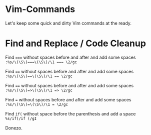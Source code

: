 Vim-Commands
============

Let's keep some quick and dirty Vim commands at the ready.

# Find and Replace / Code Cleanup

Find `===` without spaces before and after and add some spaces  
`:%s/\(\S\)===\(\S\)/\1 === \2/gc`

Find `==` without spaces before and after and add some spaces  
`:%s/\(\S\)==\(\S\)/\1 == \2/gc`

Find `==` without spaces before and after and add some spaces  
`:%s/\(\S\)=>\(\S\)/\1 => \2/gc`

Find `=` without spaces before and after and add some spaces  
`:%s/\(\S\)=\(\S\)/\1 = \2/gc`

Find `if(` without space before the parenthesis and add a space  
`%s/if(/if (/gI`

Donezo.  

